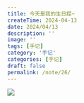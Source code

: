 ```yaml
---
title: 今天是我的生日捏~
createTime: 2024-04-13
date: 2024/04/13
description: ''
image: ''
tags: [手记]
category: '手记'
categories: [手记]
draft: false 
permalink: /note/26/
---
```

![](https://mx-space.akio.top/api/v2/objects/icon/gsf7gja596grmsq5fu.png)